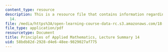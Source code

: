 ```yaml
---
content_type: resource
description: This is a resource file that contains information regarding lecture summary
  14.
file: /media/https%3A/open-learning-course-data-rc.s3.amazonaws.com/18-311-principles-of-applied-mathematics-spring-2014/58bdb82d2928d4e648ee9829027af775_MIT18_311S14_Lecture14.pdf
file_type: application/pdf
resourcetype: Document
title: Principles of Applied Mathematics, Lecture Summary 14
uid: 58bdb82d-2928-d4e6-48ee-9829027af775
---
```

